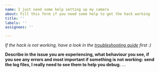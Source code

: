 ```yaml
---
name: I just need some help setting up my camera
about: Fill this form if you need some help to get the hack working
title: ''
labels: ''
assignees: ''

---
```


*If the hack is not working, have a look in the [troubleshooting guide](https://github.com/fliphess/chuangmi-720p-hack/wiki/Troubleshooting) first :)*

**Describe in the issue you are experiencing, what behaviour you see, if you see any errors and most important if something is not working: send the log files, I really need to see them to help you debug.**
...
